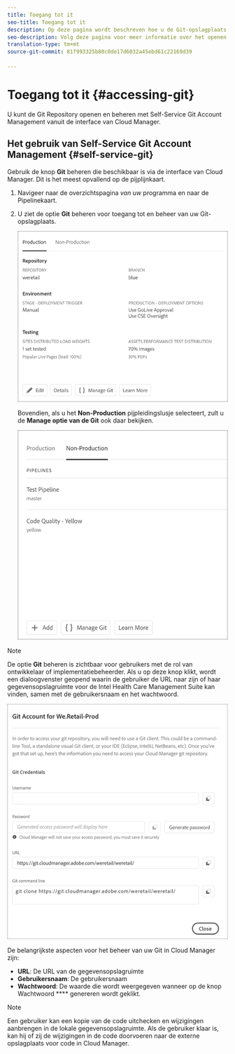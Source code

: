 ```yaml
---
title: Toegang tot it
seo-title: Toegang tot it
description: Op deze pagina wordt beschreven hoe u de Git-opslagplaats kunt openen en beheren.
seo-description: Volg deze pagina voor meer informatie over het openen en beheren van uw Git-opslagplaats.
translation-type: tm+mt
source-git-commit: 81f993325b80c0de17d6032a45ebd61c22169d39

---
```



# Toegang tot it {#accessing-git}

U kunt de Git Repository openen en beheren met Self-Service Git Account Management vanuit de interface van Cloud Manager.

## Het gebruik van Self-Service Git Account Management {#self-service-git}

Gebruik de knop **Git** beheren die beschikbaar is via de interface van Cloud Manager. Dit is het meest opvallend op de pijplijnkaart.

1. Navigeer naar de overzichtspagina *van uw* programma en naar de Pipelinekaart.

1. U ziet de optie **Git** beheren voor toegang tot en beheer van uw Git-opslagplaats.

   ![](assets/manage-git1.png)

   Bovendien, als u het **Non-Production** pijpleidingslusje selecteert, zult u de **Manage optie van de Git** ook daar bekijken.

   ![](assets/manage-git-new2.png)

>[!NOTE]
>De optie **Git** beheren is zichtbaar voor gebruikers met de rol van ontwikkelaar of implementatiebeheerder. Als u op deze knop klikt, wordt een dialoogvenster geopend waarin de gebruiker de URL naar zijn of haar gegevensopslagruimte voor de Intel Health Care Management Suite kan vinden, samen met de gebruikersnaam en het wachtwoord.

![](assets/manage-git3.png)

De belangrijkste aspecten voor het beheer van uw Git in Cloud Manager zijn:

* **URL**: De URL van de gegevensopslagruimte
* **Gebruikersnaam**: De gebruikersnaam
* **Wachtwoord**: De waarde die wordt weergegeven wanneer op de knop Wachtwoord **** genereren wordt geklikt.


> [!NOTE]
> Een gebruiker kan een kopie van de code uitchecken en wijzigingen aanbrengen in de lokale gegevensopslagruimte. Als de gebruiker klaar is, kan hij of zij de wijzigingen in de code doorvoeren naar de externe opslagplaats voor code in Cloud Manager.

